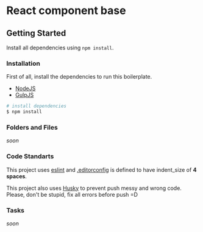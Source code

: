 # React component base

## Getting Started

Install all dependencies using `npm install`.

### Installation

First of all, install the dependencies to run this boilerplate.

- [NodeJS](http://nodejs.org/)
- [GulpJS](http://gulpjs.com/)

```sh
# install dependencies
$ npm install
```

### Folders and Files

*soon*

### Code Standarts

This project uses [eslint](http://eslint.org/) and [.editorconfig](http://editorconfig.org/) is defined to have indent_size of **4 spaces**.

This project also uses [Husky](https://github.com/typicode/husky) to prevent push messy and wrong code. Please, don't be stupid, fix all errors before push =D

### Tasks

*soon*
